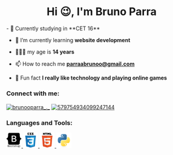 <h1 align="center">Hi 😉, I'm Bruno Parra</h1>
- 🏤 Currently studying in **CET 16**

- 🌱 I’m currently learning **website development**

- 🙇🏻‍♂️ my age is **14 years**

- 📫 How to reach me **parraabrunoo@gmail.com**

- 👀 Fun fact **I really like technology and playing online games**

<h3 align="left">Connect with me:</h3>
<p align="left">
<a href="https://instagram.com/brunooparra_._" target="blank"><img align="center" src="https://raw.githubusercontent.com/rahuldkjain/github-profile-readme-generator/master/src/images/icons/Social/instagram.svg" alt="brunooparra_._" height="30" width="40" /></a>
<a href="https://discord.gg/579754934099247144" target="blank"><img align="center" src="https://raw.githubusercontent.com/rahuldkjain/github-profile-readme-generator/master/src/images/icons/Social/discord.svg" alt="579754934099247144" height="30" width="40" /></a>
</p>

<h3 align="left">Languages and Tools:</h3>
<p align="left"> <a href="https://getbootstrap.com" target="_blank" rel="noreferrer"> <img src="https://raw.githubusercontent.com/devicons/devicon/master/icons/bootstrap/bootstrap-plain-wordmark.svg" alt="bootstrap" width="40" height="40"/> </a> <a href="https://www.w3schools.com/css/" target="_blank" rel="noreferrer"> <img src="https://raw.githubusercontent.com/devicons/devicon/master/icons/css3/css3-original-wordmark.svg" alt="css3" width="40" height="40"/> </a> <a href="https://www.w3.org/html/" target="_blank" rel="noreferrer"> <img src="https://raw.githubusercontent.com/devicons/devicon/master/icons/html5/html5-original-wordmark.svg" alt="html5" width="40" height="40"/> </a> <a href="https://www.python.org" target="_blank" rel="noreferrer"> <img src="https://raw.githubusercontent.com/devicons/devicon/master/icons/python/python-original.svg" alt="python" width="40" height="40"/> </a> </p>
